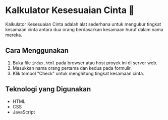 # Kalkulator Kesesuaian Cinta 💖

Kalkulator Kesesuaian Cinta adalah alat sederhana untuk mengukur tingkat kesamaan cinta antara dua orang berdasarkan kesamaan huruf dalam nama mereka.

## Cara Menggunakan

1. Buka file `index.html` pada browser atau host proyek ini di server web.
2. Masukkan nama orang pertama dan kedua pada formulir.
3. Klik tombol "Check" untuk menghitung tingkat kesamaan cinta.

## Teknologi yang Digunakan

- HTML
- CSS
- JavaScript
